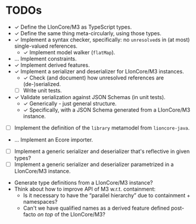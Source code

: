# TODOs

* &#10003; Define the LIonCore/M3 as TypeScript types.
* &#10003; Define the same thing meta-circularly, using those types.
* &#10003; Implement a syntax checker, specifically: no `unresolved`s in (at most) single-valued references.
    * &#10003; Implement model walker (`flatMap`).
* &hellip; Implement constraints.
* &#10003; Implement derived features.
* &#10003; Implement a serializer and deserializer for LIonCore/M3 instances.
    * &#10003; Check (and document) how unresolved references are (de-)serialized.
    * [ ] Write unit tests.
* &#10003; Validate serialization against JSON Schemas (in unit tests).
    * &#10003; Generically - just general structure.
    * &#10003; Specifically, with a JSON Schema generated from a LIonCore/M3 instance.
* [ ] Implement the definition of the `library` metamodel from `lioncore-java`.
* &hellip; Implement an Ecore importer.
* [ ] Implement a generic serializer and deserializer that's reflective in given types?
* [ ] Implement a generic serializer and deserializer parametrized in a LIonCore/M3 instance.
* Generate type definitions from a LIonCore/M3 instance?
* Think about how to improve API of M3 w.r.t. containment:
    * Is it necessary to have the “parallel hierarchy” due to containment + namespaces?
    * Can't we have qualified names as a derived feature defined post-facto _on top_ of the LIonCore/M3?

